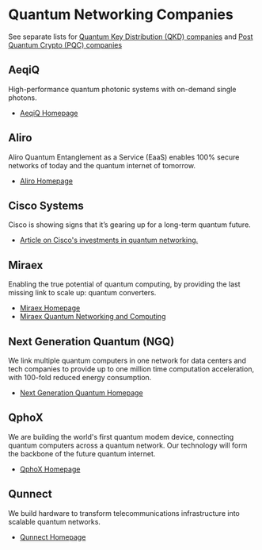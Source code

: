 # Quantum Networking Companies

See separate lists for
[Quantum Key Distribution (QKD) companies](quantum-key-distribution-qkd-product-companies.md)
and
[Post Quantum Crypto (PQC) companies](quantum-key-distribution-pqc-product-companies.md)

## AeqiQ

High-performance quantum photonic systems with on-demand single photons.

* [AeqiQ Homepage](https://www.aegiq.com/)

## Aliro

Aliro Quantum Entanglement as a Service (EaaS) enables 100% secure networks of today and the quantum internet of tomorrow.

* [Aliro Homepage](https://www.aliroquantum.com/)

## Cisco Systems

Cisco is showing signs that it’s gearing up for a long-term quantum future.

* [Article on Cisco's investments in quantum networking.](https://thequantumdaily.com/2021/02/11/cisco-showing-signs-that-its-gearing-up-for-a-long-term-quantum-future/)

## Miraex

Enabling the true potential of quantum computing, by providing the last missing link to scale up:
quantum converters.

* [Miraex Homepage](https://www.miraex.com/)
* [Miraex Quantum Networking and Computing](https://www.miraex.com/applications/quantum-networking-computing)

## Next Generation Quantum (NGQ)

We link multiple quantum computers in one network for data centers and tech companies to provide up
to one million time computation acceleration, with 100-fold reduced energy consumption. 

* [Next Generation Quantum Homepage](https://www.ngq.io/)

## QphoX

We are building the world's first quantum modem device, connecting quantum computers across a
quantum network. Our technology will form the backbone of the future quantum internet.

* [QphoX Homepage](https://www.qphox.eu/)

## Qunnect

We build hardware to transform telecommunications infrastructure into scalable quantum networks.

* [Qunnect Homepage](https://int.quconn.com/)

